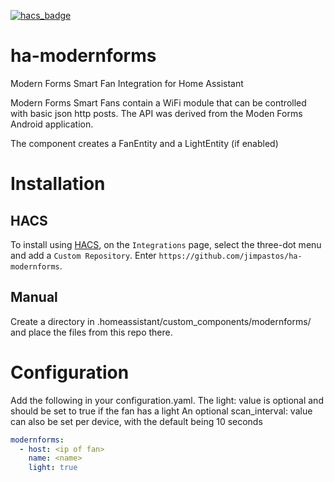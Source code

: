 [![hacs_badge](https://img.shields.io/badge/HACS-Default-orange.svg)](https://hacs.xyz/)

# ha-modernforms
Modern Forms Smart Fan Integration for Home Assistant

Modern Forms Smart Fans contain a WiFi module that can be controlled with basic json http posts.
The API was derived from the Moden Forms Android application.

The component creates a FanEntity and a LightEntity (if enabled)

# Installation

## HACS

To install using [HACS](https://hacs.xyz/), on the `Integrations` page, select the three-dot menu and add a `Custom Repository`. Enter `https://github.com/jimpastos/ha-modernforms`. 

## Manual

Create a directory in .homeassistant/custom_components/modernforms/ and place the files from this repo there.

# Configuration
Add the following in your configuration.yaml. 
The light: value is optional and should be set to true if the fan has a light
An optional scan_interval: value can also be set per device, with the default being 10 seconds

```yaml
modernforms:
  - host: <ip of fan>
    name: <name>
    light: true
```
